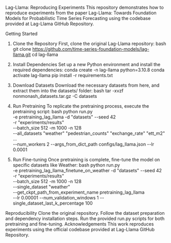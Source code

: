 Lag-Llama: Reproducing Experiments 
This repository demonstrates how to reproduce experiments from the paper Lag-Llama: Towards Foundation Models for Probabilistic Time Series Forecasting using the codebase provided at Lag-Llama GitHub Repository. 

Getting Started

1. Clone the Repository 
First, clone the original Lag-Llama repository:
bash
git clone https://github.com/time-series-foundation-models/lag-llama.git
cd lag-llama

2. Install Dependencies
Set up a new Python environment and install the required dependencies:
conda create -n lag-llama python=3.10.8
conda activate lag-llama
pip install -r requirements.txt

4. Download Datasets
Download the necessary datasets from here, and extract them into the datasets/ folder:
bash
tar -xvzf nonmonash_datasets.tar.gz -C datasets

5. Run Pretraining
To replicate the pretraining process, execute the pretraining script:
bash
python run.py \
    -e pretraining_lag_llama -d "datasets" --seed 42 \
    -r "experiments/results" \
    --batch_size 512 -m 1000 -n 128 \
    --all_datasets "weather" "pedestrian_counts" "exchange_rate" "ett_m2" ... \
    --num_workers 2 --args_from_dict_path configs/lag_llama.json --lr 0.0001
   
6. Run Fine-tuning
Once pretraining is complete, fine-tune the model on specific datasets like Weather:
bash
python run.py \
    -e pretraining_lag_llama_finetune_on_weather -d "datasets" --seed 42 \
    -r "experiments/results" \
    --batch_size 512 -m 1000 -n 128 \
    --single_dataset "weather" \
    --get_ckpt_path_from_experiment_name pretraining_lag_llama \
    --lr 0.00001 --num_validation_windows 1 --single_dataset_last_k_percentage 100
   
Reproducibility
Clone the original repository.
Follow the dataset preparation and dependency installation steps.
Run the provided run.py scripts for both pretraining and fine-tuning.
Acknowledgements
This work reproduces experiments using the official codebase provided at Lag-Llama GitHub Repository.
